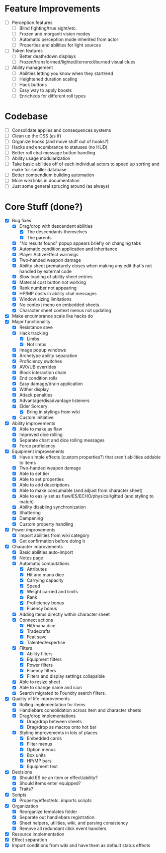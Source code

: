 # Feature Improvements

- [ ] Perception features
  - [ ] Blind fighting/true sight/etc.
  - [ ] Frozen and morganti vision modes
  - [ ] Automatic perception mode inherited from actor
  - [ ] Properties and abilities for light sources
- [ ] Token features
  - [ ] Better death/down displays
  - [ ] Frozen/transformed/lighted/terrored/burned visual clues
- [ ] Ability management
  - [ ] Abilities letting you know when they start/end
  - [ ] Heightened duration scaling
  - [ ] Hack buttons
  - [ ] Easy way to apply boosts
  - [ ] Enricheds for different roll types 

# Codebase

- [ ] Consolidate applies and consequences systems
- [ ] Clean up the CSS (as if)
- [ ] Organize hooks (and move stuff out of hooks?)
- [ ] Hacks and encumbrance to statuses (no HUD)
- [ ] Better roll chat message button handling
- [ ] Ability usage modularization
- [ ] Take basic abilities off of each individual actors to speed up sorting and make for smaller database
- [ ] Better compendium building automation 
- [ ] More wiki links in documentation
- [ ] Just some general sprucing around (as always)

# Core Stuff (done?)

- [x] Bug fixes
  - [x] Drag/drop with descendent abilities
    - [x] The descendants themselves
    - [x] The parents
  - [x] "No results found" popup appears briefly on changing tabs
  - [x] Automatic condition application and inheritance
  - [x] Player ActiveEffect warnings
  - [x] Two-handed weapon damage
  - [x] Ability sheet prematurely closes when making any edit that's not handled by external code
  - [x] Slow loading of ability sheet entries
  - [x] Material cost button not working
  - [x] Rank number not appearing
  - [x] HP/MP costs in ability chat messages
  - [x] Window sizing limitations
  - [x] No context menu on embedded sheets
  - [x] Character sheet context menus not updating
- [x] Make encumbrance scale like hacks do
- [x] Major functionality
  - [x] Resistance save
  - [x] Hack tracking
    - [x] Limbs
    - [x] Not limbs
  - [x] Image popup windows
  - [x] Archetype ability separation
  - [x] Proficiency switches
  - [x] AV0/UB overrides
  - [x] Block interaction chain
  - [x] End condition rolls
  - [x] Easy damage/drain application
  - [x] Wither display
  - [x] Attack penalties
  - [x] Advantage/disadvantage listeners
  - [x] Elder Sorcery
    - [x] Bring in stylings from wiki
  - [x] Custom initiative
- [x] Ability improvements
  - [x] Able to make as flaw
  - [x] Improved dice rolling
  - [x] Separate chart and dice rolling messages
  - [x] Force proficiency
- [x] Equipment improvements
  - [x] Have simple effects (custom properties?) that aren't abilities addable to items
  - [x] Two-handed weapon damage
  - [x] Able to set tier
  - [x] Able to set properties
  - [x] Able to add descriptions
  - [x] Able to make consumable (and adjust from character sheet)
  - [x] Able to easily set as flaw/ES/ECHO/physical/gifted (and styling to match)
  - [x] Ability disabling synchronization
  - [x] Shattering
  - [x] Dampening
  - [x] Custom property handling
- [x] Power improvements
  - [x] Import abilities from wiki category
  - [x] Get confirmation before doing it
- [x] Character improvements
  - [x] Basic abilities auto-import
  - [x] Notes page
  - [x] Automatic computations
    - [x] Attributes
    - [x] Hit and mana dice
    - [x] Carrying capacity
    - [x] Speed
    - [x] Weight carried and limits
    - [x] Rank
    - [x] Proficiency bonus
    - [x] Fluency bonus
  - [x] Adding items directly within character sheet
  - [x] Connect actions
    - [x] Hit/mana dice
    - [x] Tradecrafts
    - [x] Feat save
    - [x] Talented/expertise
  - [x] Filters
    - [x] Ability filters
    - [x] Equipment filters
    - [x] Power filters
    - [x] Fluency filters
    - [x] Filters and display settings collapsible
  - [x] Able to resize sheet
  - [x] Able to change name and icon
  - [x] Search migrated to Foundry search filters.
- [x] Quality of life improvements
  - [x] Rolling implementation for items
  - [x] Handlebars consolidation across item and character sheets
  - [x] Drag/drop implementations
    - [x] Drag/drop between sheets
    - [x] Drag/drop as macros onto hot bar
  - [x] Styling improvements in lots of places
    - [x] Embedded cards
    - [x] Filter menus
    - [x] Option menus
    - [x] Box units
    - [x] HP/MP bars
    - [x] Equipment text
- [x] Decisions
  - [x] Should ES be an item or effect/ability?
  - [x] Should items enter equipped?
  - [x] Traits?
- [x] Scripts
  - [x] Property/effect/etc. imports scripts
- [x] Organization
  - [x] Reorganize templates folder
  - [x] Separate out handlebars registration
  - [x] Sheet helpers, utilities, wiki, and parsing consistency
  - [x] Remove all redundant click event handlers
- [x] Resource implementation
- [x] Effect separation
- [x] Import conditions from wiki and have them as default status effects